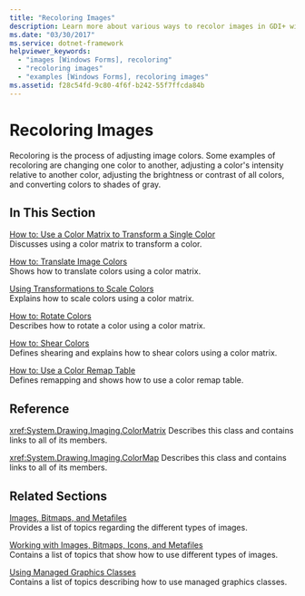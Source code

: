 ```yaml
---
title: "Recoloring Images"
description: Learn more about various ways to recolor images in GDI+ with a selection of topics and tutorials that provide examples.
ms.date: "03/30/2017"
ms.service: dotnet-framework
helpviewer_keywords: 
  - "images [Windows Forms], recoloring"
  - "recoloring images"
  - "examples [Windows Forms], recoloring images"
ms.assetid: f28c54fd-9c80-4f6f-b242-55f7ffcda84b
---
```

# Recoloring Images

Recoloring is the process of adjusting image colors. Some examples of recoloring are changing one color to another, adjusting a color's intensity relative to another color, adjusting the brightness or contrast of all colors, and converting colors to shades of gray.

## In This Section

[How to: Use a Color Matrix to Transform a Single Color](how-to-use-a-color-matrix-to-transform-a-single-color.md)\
Discusses using a color matrix to transform a color.

[How to: Translate Image Colors](how-to-translate-image-colors.md)\
Shows how to translate colors using a color matrix.

[Using Transformations to Scale Colors](using-transformations-to-scale-colors.md)\
Explains how to scale colors using a color matrix.

[How to: Rotate Colors](how-to-rotate-colors.md)\
Describes how to rotate a color using a color matrix.

[How to: Shear Colors](how-to-shear-colors.md)\
Defines shearing and explains how to shear colors using a color matrix.

[How to: Use a Color Remap Table](how-to-use-a-color-remap-table.md)\
Defines remapping and shows how to use a color remap table.

## Reference

<xref:System.Drawing.Imaging.ColorMatrix>
Describes this class and contains links to all of its members.

<xref:System.Drawing.Imaging.ColorMap>
Describes this class and contains links to all of its members.

## Related Sections

[Images, Bitmaps, and Metafiles](images-bitmaps-and-metafiles.md)\
Provides a list of topics regarding the different types of images.

[Working with Images, Bitmaps, Icons, and Metafiles](working-with-images-bitmaps-icons-and-metafiles.md)\
Contains a list of topics that show how to use different types of images.

[Using Managed Graphics Classes](using-managed-graphics-classes.md)\
Contains a list of topics describing how to use managed graphics classes.
